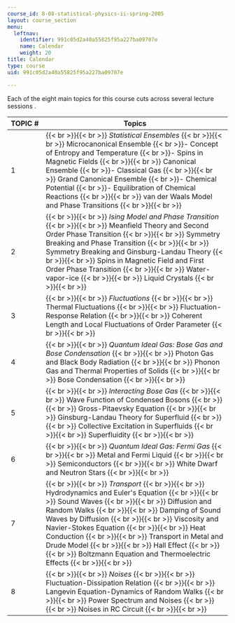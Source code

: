 ```yaml
---
course_id: 8-08-statistical-physics-ii-spring-2005
layout: course_section
menu:
  leftnav:
    identifier: 991c05d2a40a55825f95a227ba09707e
    name: Calendar
    weight: 20
title: Calendar
type: course
uid: 991c05d2a40a55825f95a227ba09707e

---
```


Each of the eight main topics for this course cuts across several lecture sessions .

| TOPIC # | Topics |
| --- | --- |
| 1 |  {{< br >}}{{< br >}} _Statistical Ensembles_ {{< br >}}{{< br >}} Microcanonical Ensemble  {{< br >}}\- Concept of Entropy and Temperature  {{< br >}}\- Spins in Magnetic Fields {{< br >}}{{< br >}} Canonical Ensemble  {{< br >}}\- Classical Gas {{< br >}}{{< br >}} Grand Canonical Ensemble  {{< br >}}\- Chemical Potential  {{< br >}}\- Equilibration of Chemical Reactions {{< br >}}{{< br >}} van der Waals Model and Phase Transitions {{< br >}}{{< br >}}  |
| 2 |  {{< br >}}{{< br >}} _Ising Model and Phase Transition_ {{< br >}}{{< br >}} Meanfield Theory and Second Order Phase Transition {{< br >}}{{< br >}} Symmetry Breaking and Phase Transition {{< br >}}{{< br >}} Symmetry Breaking and Ginsburg-Landau Theory {{< br >}}{{< br >}} Spins in Magnetic Field and First Order Phase Transition {{< br >}}{{< br >}} Water-vapor-ice {{< br >}}{{< br >}} Liquid Crystals {{< br >}}{{< br >}}  |
| 3 |  {{< br >}}{{< br >}} _Fluctuations_ {{< br >}}{{< br >}} Thermal Fluctuations {{< br >}}{{< br >}} Fluctuation-Response Relation {{< br >}}{{< br >}} Coherent Length and Local Fluctuations of Order Parameter {{< br >}}{{< br >}}  |
| 4 |  {{< br >}}{{< br >}} _Quantum Ideal Gas: Bose Gas and Bose Condensation_ {{< br >}}{{< br >}} Photon Gas and Black Body Radiation {{< br >}}{{< br >}} Phonon Gas and Thermal Properties of Solids {{< br >}}{{< br >}} Bose Condensation {{< br >}}{{< br >}}  |
| 5 |  {{< br >}}{{< br >}} _Interacting Bose Gas_ {{< br >}}{{< br >}} Wave Function of Condensed Bosons {{< br >}}{{< br >}} Gross-Pitaevsky Equation {{< br >}}{{< br >}} Ginsburg-Landau Theory for Superfluid {{< br >}}{{< br >}} Collective Excitation in Superfluids {{< br >}}{{< br >}} Superfluidity {{< br >}}{{< br >}}  |
| 6 |  {{< br >}}{{< br >}} _Quantum Ideal Gas: Fermi Gas_ {{< br >}}{{< br >}} Metal and Fermi Liquid {{< br >}}{{< br >}} Semiconductors {{< br >}}{{< br >}} White Dwarf and Neutron Stars {{< br >}}{{< br >}}  |
| 7 |  {{< br >}}{{< br >}} _Transport_ {{< br >}}{{< br >}} Hydrodynamics and Euler's Equation {{< br >}}{{< br >}} Sound Waves {{< br >}}{{< br >}} Diffusion and Random Walks {{< br >}}{{< br >}} Damping of Sound Waves by Diffusion {{< br >}}{{< br >}} Viscosity and Navier-Stokes Equation {{< br >}}{{< br >}} Heat Conduction {{< br >}}{{< br >}} Transport in Metal and Drude Model {{< br >}}{{< br >}} Hall Effect {{< br >}}{{< br >}} Boltzmann Equation and Thermoelectric Effects {{< br >}}{{< br >}}  |
| 8 |  {{< br >}}{{< br >}} _Noises_ {{< br >}}{{< br >}} Fluctuation-Dissipation Relation {{< br >}}{{< br >}} Langevin Equation-Dynamics of Random Walks {{< br >}}{{< br >}} Power Spectrum and Noises {{< br >}}{{< br >}} Noises in RC Circuit {{< br >}}{{< br >}}